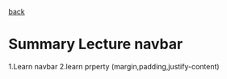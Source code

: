 [back](../README.md)

# Summary Lecture navbar

1.Learn navbar
2.learn prperty (margin,padding,justify-content)